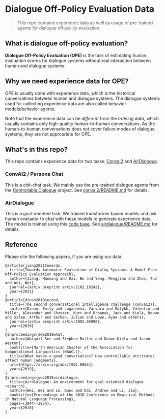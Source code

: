 # Dialogue Off-Policy Evaluation Data

> This repo contains experience data as well as usage of pre-trained agents for dialogue off-policy evaluation. 

## What is dialogue off-policy evaluation?

**Dialogue Off-Policy Evaluation (OPE)** is the task of estimating human evaluation scores for dialogue systems without real interaction between human and dialogue systems. 

## Why we need experience data for OPE?

OPE is usually done with experience data, which is the historical conversations between human and dialogue systems. The dialogue systems used for collecting experience data are also called behavior models/behavior agents. 

Note that the experience data can be *different* from the *training data*, which usually contains only high-quality human-to-human conversations. As the human-to-human conversations does not cover failure modes of dialogue systems, they are not appropriate for OPE. 


## What's in this repo?

This repo contains experience data for two tasks: [Convai2](https://parl.ai/projects/convai2/) and [AirDialogue](https://github.com/google/airdialogue). 

### ConvAI2 / Persona Chat

This is a chit-chat task. We mainly use the pre-trained dialogue agents from the [Controllable Dialogue](https://github.com/facebookresearch/ParlAI/tree/controllable_dialogue_archive/projects/controllable_dialogue) project. See [convai2/README.md](convai2/README.md) for details.


### AirDialogue

This is a goal-oriented task. We trained transformer based models and ask human evaluator to chat with these models to generate experience data. The model is trained using this [code base](https://github.com/google-research/google-research/tree/master/dialogue_ope/airdialogue_model_transformer). See [airdialogue/README.md](airdialogue/README.md) for details.

## Reference


Please cite the following papers, if you are using our data.
```
@article{jiang2021towards,
  title={Towards Automatic Evaluation of Dialog Systems: A Model-Free Off-Policy Evaluation Approach},
  author={Jiang, Haoming and Dai, Bo and Yang, Mengjiao and Zhao, Tuo and Wei, Wei},
  journal={arXiv preprint arXiv:2102.10242},
  year={2021}
}
@article{dinan2019second,
  title={The second conversational intelligence challenge (convai2)},
  author={Dinan, Emily and Logacheva, Varvara and Malykh, Valentin and Miller, Alexander and Shuster, Kurt and Urbanek, Jack and Kiela, Douwe and Szlam, Arthur and Serban, Iulian and Lowe, Ryan and others},
  journal={arXiv preprint arXiv:1902.00098},
  year={2019}
}
@inproceedings{see2019what,
  author={Abigail See and Stephen Roller and Douwe Kiela and Jason Weston},
  booktitle={North American Chapter of the Association for Computational Linguistics (NAACL)},
  title={What makes a good conversation? How controllable attributes affect human judgments},
  url={https://arxiv.org/abs/1902.08654},
  year={2019},
}
@inproceedings{wei2018airdialogue,
  title={Airdialogue: An environment for goal-oriented dialogue research},
  author={Wei, Wei and Le, Quoc and Dai, Andrew and Li, Jia},
  booktitle={Proceedings of the 2018 Conference on Empirical Methods in Natural Language Processing},
  pages={3844--3854},
  year={2018}
}
```
